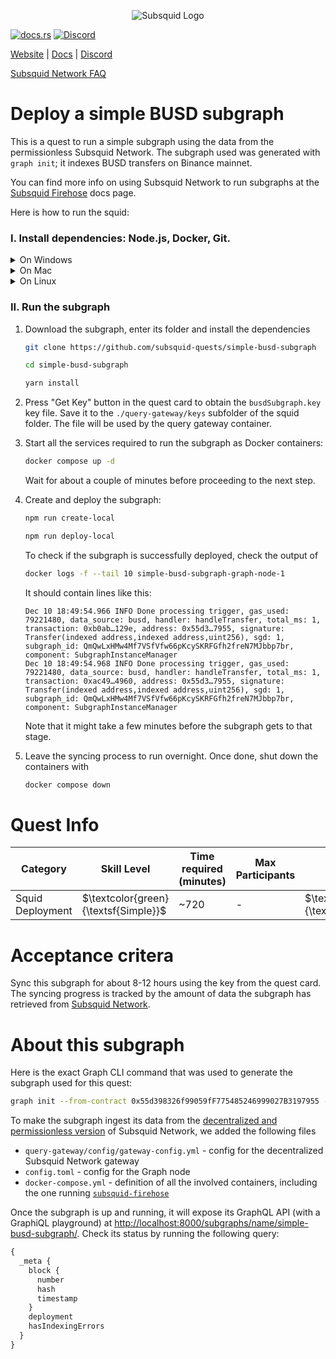 <p align="center">
<picture>
    <source srcset="https://uploads-ssl.webflow.com/63b5a9958fccedcf67d716ac/64662df3a5a568fd99e3600c_Squid_Pose_1_White-transparent-slim%201.png" media="(prefers-color-scheme: dark)">
    <img src="https://uploads-ssl.webflow.com/63b5a9958fccedcf67d716ac/64662df3a5a568fd99e3600c_Squid_Pose_1_White-transparent-slim%201.png" alt="Subsquid Logo">
</picture>
</p>

[![docs.rs](https://docs.rs/leptos/badge.svg)](https://docs.subsquid.io/)
[![Discord](https://img.shields.io/discord/1031524867910148188?color=%237289DA&label=discord)](https://discord.gg/subsquid)

[Website](https://subsquid.io) | [Docs](https://docs.subsquid.io/) | [Discord](https://discord.gg/subsquid)

[Subsquid Network FAQ](https://docs.subsquid.io/subsquid-network/public)

# Deploy a simple BUSD subgraph

This is a quest to run a simple subgraph using the data from the permissionless Subsquid Network. The subgraph used was generated with `graph init`; it indexes BUSD transfers on Binance mainnet.

You can find more info on using Subsquid Network to run subgraphs at the [Subsquid Firehose](https://docs.subsquid.io/subgraphs-support) docs page.

Here is how to run the squid:

### I. Install dependencies: Node.js, Docker, Git.

<details>
<summary>On Windows</summary>

1. Enable [Hyper-V](https://learn.microsoft.com/en-us/virtualization/hyper-v-on-windows/quick-start/enable-hyper-v).
2. Install [Docker for Windows](https://docs.docker.com/desktop/install/windows-install/).
3. Install NodeJS LTS using the [official installer](https://nodejs.org/en/download).
4. Install [Git for Windows](https://git-scm.com/download/win).

In all installs it is OK to leave all the options at their default values. You will need a terminal to complete this tutorial - [WSL](https://learn.microsoft.com/en-us/windows/wsl/install) bash is the preferred option.

</details>
<details>
<summary>On Mac</summary>

1. Install [Docker for Mac](https://docs.docker.com/desktop/install/mac-install/).
2. Install Git using the [installer](https://sourceforge.net/projects/git-osx-installer/) or by [other means](https://git-scm.com/download/mac).
3. Install NodeJS LTS using the [official installer](https://nodejs.org/en/download).

We recommend configuring NodeJS to install global packages to a folder owned by an unprivileged account. Create the folder by running
```bash
mkdir ~/global-node-packages
```
then configure NodeJS to use it
```bash
npm config set prefix ~/global-node-packages
```
Make sure that the folder `~/global-node-packages/bin` is in `PATH`. That allows running globally installed NodeJS executables from any terminal. Here is a one-liner that detects your shell and takes care of setting `PATH`:
```
CURSHELL=`ps -hp $$ | awk '{print $5}'`; case `basename $CURSHELL` in 'bash') DEST="$HOME/.bash_profile";; 'zsh') DEST="$HOME/.zshenv";; esac; echo 'export PATH="${HOME}/global-node-packages/bin:$PATH"' >> "$DEST"
```
Alternatively you can add the following line to `~/.zshenv` (if you are using zsh) or `~/.bash_profile` (if you are using bash) manually:
```
export PATH="${HOME}/global-node-packages/bin:$PATH"
```

Re-open the terminal to apply the changes.

</details>
<details>
<summary>On Linux</summary>

Install [NodeJS (v16 or newer)](https://nodejs.org/en/download/package-manager), Git and Docker using your distro's package manager.

We recommend configuring NodeJS to install global packages to a folder owned by an unprivileged account. Create the folder by running
```bash
mkdir ~/global-node-packages
```
then configure NodeJS to use it
```bash
npm config set prefix ~/global-node-packages
```
Make sure that any executables globally installed by NodeJS are in `PATH`. That allows running them from any terminal. Open the `~/.bashrc` file in a text editor and add the following line at the end:
```
export PATH="${HOME}/global-node-packages/bin:$PATH"
```
Re-open the terminal to apply the changes.

</details>

### II. Run the subgraph

1. Download the subgraph, enter its folder and install the dependencies

   ```bash
   git clone https://github.com/subsquid-quests/simple-busd-subgraph
   ```
   ```bash
   cd simple-busd-subgraph
   ```
   ```bash
   yarn install
   ```

2. Press "Get Key" button in the quest card to obtain the `busdSubgraph.key` key file. Save it to the `./query-gateway/keys` subfolder of the squid folder. The file will be used by the query gateway container.

3. Start all the services required to run the subgraph as Docker containers:
   ```bash
   docker compose up -d
   ```
   Wait for about a couple of minutes before proceeding to the next step.

4. Create and deploy the subgraph:
   ```bash
   npm run create-local
   ```
   ```bash
   npm run deploy-local
   ```
   To check if the subgraph is successfully deployed, check the output of
   ```bash
   docker logs -f --tail 10 simple-busd-subgraph-graph-node-1
   ```
   It should contain lines like this:
   ```
   Dec 10 18:49:54.966 INFO Done processing trigger, gas_used: 79221480, data_source: busd, handler: handleTransfer, total_ms: 1, transaction: 0xb0ab…129e, address: 0x55d3…7955, signature: Transfer(indexed address,indexed address,uint256), sgd: 1, subgraph_id: QmQwLxHMw4Mf7VSfVfw66pKcySKRFGfh2freN7MJbbp7br, component: SubgraphInstanceManager
   Dec 10 18:49:54.968 INFO Done processing trigger, gas_used: 79221480, data_source: busd, handler: handleTransfer, total_ms: 1, transaction: 0xac49…4960, address: 0x55d3…7955, signature: Transfer(indexed address,indexed address,uint256), sgd: 1, subgraph_id: QmQwLxHMw4Mf7VSfVfw66pKcySKRFGfh2freN7MJbbp7br, component: SubgraphInstanceManager
   ```
   Note that it might take a few minutes before the subgraph gets to that stage.

5. Leave the syncing process to run overnight. Once done, shut down the containers with
   ```bash
   docker compose down
   ```

# Quest Info

| Category         | Skill Level                          | Time required (minutes) | Max Participants | Reward                              | Status |
| ---------------- | ------------------------------------ | ----------------------- | ---------------- | ----------------------------------- | ------ |
| Squid Deployment | $\textcolor{green}{\textsf{Simple}}$ | ~720                    | -                | $\textcolor{red}{\textsf{750tSQD}}$ | open   |

# Acceptance critera

Sync this subgraph for about 8-12 hours using the key from the quest card. The syncing progress is tracked by the amount of data the subgraph has retrieved from [Subsquid Network](https://docs.subsquid.io/subsquid-network/public).

# About this subgraph

Here is the exact Graph CLI command that was used to generate the subgraph used for this quest:
```bash
graph init --from-contract 0x55d398326f99059fF775485246999027B3197955 --network bsc simple-busd-subgraph --allow-simple-name
```
To make the subgraph ingest its data from the [decentralized and permissionless version](https://docs.subsquid.io/subsquid-network/public/) of Subsquid Network, we added the following files

 * `query-gateway/config/gateway-config.yml` - config for the decentralized Subsquid Network gateway
 * `config.toml` - config for the Graph node
 * `docker-compose.yml` - definition of all the involved containers, including the one running [`subsquid-firehose`](https://github.com/subsquid/firehose-grpc/)

Once the subgraph is up and running, it will expose its GraphQL API (with a GraphiQL playground) at [http://localhost:8000/subgraphs/name/simple-busd-subgraph/](http://localhost:8000/subgraphs/name/simple-busd-subgraph/). Check its status by running the following query:
```graphql
{
  _meta {
    block {
      number
      hash
      timestamp
    }
    deployment
    hasIndexingErrors
  }
}
```
